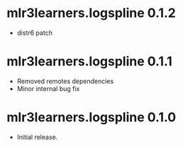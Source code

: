 # mlr3learners.logspline 0.1.2

- distr6 patch

# mlr3learners.logspline 0.1.1

- Removed remotes dependencies
- Minor internal bug fix

# mlr3learners.logspline 0.1.0

- Initial release.


